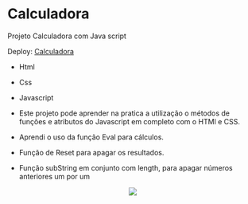 # Calculadora

Projeto Calculadora com Java script

Deploy: [Calculadora](https://petersonihmes.github.io/Calculadora/) 

- Html
- Css
- Javascript

- Este projeto pode aprender na pratica a utilização o métodos de funções e atributos do Javascript em completo com o HTMl e CSS.
- Aprendi o uso da função Eval para cálculos.
- Função de Reset para apagar os resultados.
- Função subString em conjunto com length, para apagar números anteriores um por um

<div align="center">
<img src="https://user-images.githubusercontent.com/118133517/209141201-f199e934-6611-4355-b4e9-2f4a66a1aaae.png"/>
</div>
